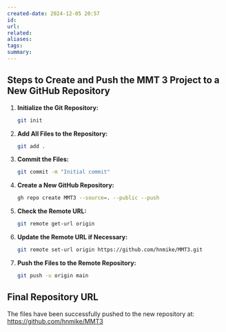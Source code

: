 ```yaml
---
created-date: 2024-12-05 20:57
id: 
url: 
related: 
aliases: 
tags: 
summary:
---
```

## Steps to Create and Push the MMT 3 Project to a New GitHub Repository

1. **Initialize the Git Repository:**
   ```sh
   git init
   ```

2. **Add All Files to the Repository:**
   ```sh
   git add .
   ```

3. **Commit the Files:**
   ```sh
   git commit -m "Initial commit"
   ```

4. **Create a New GitHub Repository:**
   ```sh
   gh repo create MMT3 --source=. --public --push
   ```

5. **Check the Remote URL:**
   ```sh
   git remote get-url origin
   ```

6. **Update the Remote URL if Necessary:**
   ```sh
   git remote set-url origin https://github.com/hnmike/MMT3.git
   ```

7. **Push the Files to the Remote Repository:**
   ```sh
   git push -u origin main
   ```

## Final Repository URL
The files have been successfully pushed to the new repository at:
https://github.com/hnmike/MMT3
